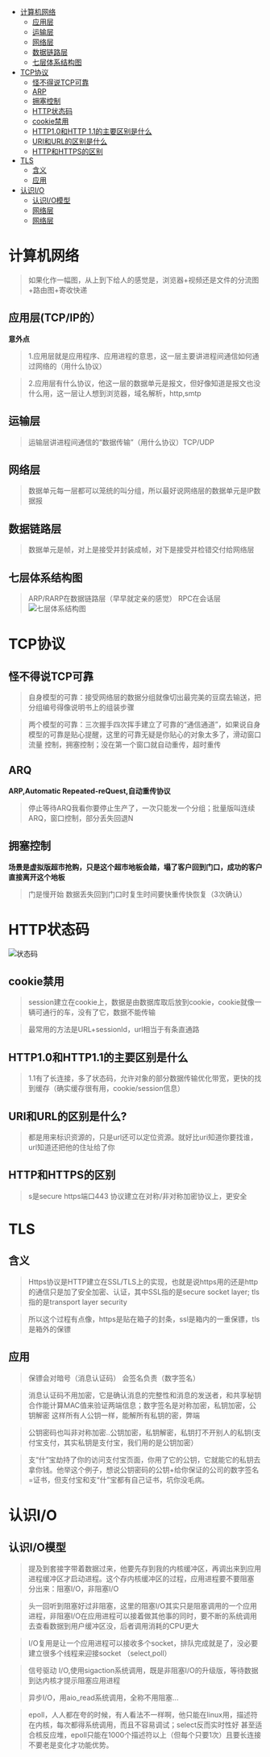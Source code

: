 - [计算机网络](#计算机网络)
  - [应用层](#应用层)
  - [运输层](#运输层)
  - [网络层](#网络层)
  - [数据链路层](#数据链路层)
  - [七层体系结构图](#七层体系结构图)
- [TCP协议](#TCP协议)
  - [怪不得说TCP可靠](#怪不得说TCP可靠)
  - [ARP](#ARQ)
  - [拥塞控制](#拥塞控制)
  - [HTTP状态码](#HTTP状态码)
  - [cookie禁用](#cookie禁用)
  - [HTTP1.0和HTTP 1.1的主要区别是什么](#HTTP1.0和HTTP1.1的主要区别是什么)
  - [URI和URL的区别是什么](#URI和URL的区别是什么)
  - [HTTP和HTTPS的区别](#HTTP和HTTPS的区别)
- [TLS](#TLS)
  - [含义](#含义)
  - [应用](#应用)
- [认识I/O](#认识io)
  - [认识I/O模型](#认识io模型)
  - [网络层](#网络层)
  - [网络层](#网络层)
# 计算机网络
> 如果化作一幅图，从上到下给人的感觉是，浏览器+视频还是文件的分流图+路由图+寄收快递
## 应用层(TCP/IP的）
**意外点**
> 1.应用层就是应用程序、应用进程的意思，这一层主要讲进程间通信如何通过网络的（用什么协议） 

> 2.应用层有什么协议，他这一层的数据单元是报文，但好像知道是报文也没什么用，这一层让人想到浏览器，域名解析，http,smtp
## 运输层
> 运输层讲进程间通信的“数据传输”（用什么协议）TCP/UDP
## 网络层
> 数据单元每一层都可以笼统的叫分组，所以最好说网络层的数据单元是IP数据报
## 数据链路层
> 数据单元是帧，对上是接受并封装成帧，对下是接受并检错交付给网络层
## 七层体系结构图
> ARP/RARP在数据链路层（早早就定亲的感觉） RPC在会话层
![七层体系结构图](https://my-blog-to-use.oss-cn-beijing.aliyuncs.com/2019/7/七层体系结构图.png)

# TCP协议
## 怪不得说TCP可靠
> 自身模型的可靠：接受网络层的数据分组就像切出最完美的豆腐去输送，把分组编号得像说明书上的组装步骤

> 两个模型的可靠：三次握手四次挥手建立了可靠的“通信通道”，如果说自身模型的可靠是贴心提醒，这里的可靠无疑是你贴心的对象太多了，滑动窗口流量
控制，拥塞控制；没在第一个窗口就自动重传，超时重传

## ARQ
**ARP,Automatic Repeated-reQuest,自动重传协议**
> 停止等待ARQ我看你要停止生产了，一次只能发一个分组；批量版叫连续ARQ，窗口控制，部分丢失回退N
## 拥塞控制
**场景是虚拟版超市抢购，只是这个超市地板会踏，塌了客户回到门口，成功的客户直接离开这个地板**
> 门是慢开始  数据丢失回到门口时复生时间要快重传快恢复（3次确认） 

# HTTP状态码
![状态码](https://user-gold-cdn.xitu.io/2018/4/19/162db5e985aabdbe?imageView2/0/w/1280/h/960/format/webp/ignore-error/1)
## cookie禁用
> session建立在cookie上，数据是由数据库取后放到cookie，cookie就像一辆可通行的车，没有了它，数据不能传输

> 最常用的方法是URL+sessionId，url相当于有条直通路
## HTTP1.0和HTTP1.1的主要区别是什么
> 1.1有了长连接，多了状态码，允许对象的部分数据传输优化带宽，更快的找到缓存（确实缓存很有用，cookie/session信息）
## URI和URL的区别是什么?
> 都是用来标识资源的，只是url还可以定位资源。就好比uri知道你要找谁，url知道还把他的住址给了你
## HTTP和HTTPS的区别
> s是secure https端口443 协议建立在对称/非对称加密协议上，更安全

# TLS
## 含义
> Https协议是HTTP建立在SSL/TLS上的实现，也就是说https用的还是http的通信只是加了安全加密、认证，其中SSL指的是secure socket layer;
tls指的是transport layer security

>所以这个过程有点像，https是贴在箱子的封条，ssl是箱内的一重保镖，tls是箱外的保镖
## 应用
> 保镖会对暗号（消息认证码） 会签名负责（数字签名）

> 消息认证码不用加密，它是确认消息的完整性和消息的发送者，和共享秘钥合作能计算MAC值来验证两端信息；数字签名是对称加密，私钥加密，公钥解密
这样所有人公钥一样，能解所有私钥的密，弊端

> 公钥密码也叫非对称加密..公钥加密，私钥解密，私钥打不开别人的私钥(支付宝支付，其实私钥是支付宝，我们用的是公钥加密）

> 支“什”宝劫持了你的访问支付宝页面，你用了它的公钥，它就能它的私钥去拿你钱。他举这个例子，想说公钥密码的公钥+给你保证的公司的数字签名
=证书，但支付宝和支“什”宝都有自己证书，坑你没毛病。

# 认识I/O
## 认识I/O模型
> 提及到套接字带着数据过来，他要先存到我的内核缓冲区，再调出来到应用进程缓冲区才启动进程。这个存内核缓冲区的过程，应用进程要不要阻塞
分出来：阻塞I/O，非阻塞I/O

> 头一回听到阻塞好过非阻塞，这里的阻塞I/O其实只是阻塞调用的一个应用进程，非阻塞I/O在应用进程可以接着做其他事的同时，要不断的系统调用
去查看数据到用户缓冲区没，后者调用消耗的CPU更大

> I/O复用是让一个应用进程可以接收多个socket，排队完成就是了，没必要建立很多个线程来迎接socket （select,poll）

> 信号驱动 I/O,使用sigaction系统调用，既是非阻塞I/O的升级版，等待数据到达内核才提示阻塞应用进程

> 异步I/O，用aio_read系统调用，全称不用阻塞...

> epoll，人人都在夸的时候，有人看法不一样啊，他只能在linux用，描述符在内核，每次都得系统调用，而且不容易调试；select反而实时性好
甚至适合核反应堆，epoll只能在1000个描述符以上（但每个只要1次）且要长连接不要老是变化才功能优势。





